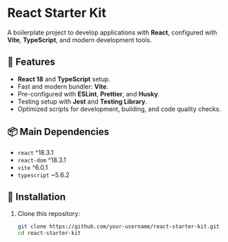 # React Starter Kit

A boilerplate project to develop applications with **React**, configured with **Vite**, **TypeScript**, and modern development tools.

## 🚀 Features

- **React 18** and **TypeScript** setup.
- Fast and modern bundler: **Vite**.
- Pre-configured with **ESLint**, **Prettier**, and **Husky**.
- Testing setup with **Jest** and **Testing Library**.
- Optimized scripts for development, building, and code quality checks.

## 📦 Main Dependencies

- `react` ^18.3.1
- `react-dom` ^18.3.1
- `vite` ^6.0.1
- `typescript` ~5.6.2

## 🔧 Installation

1. Clone this repository:
   ```bash
   git clone https://github.com/your-username/react-starter-kit.git
   cd react-starter-kit
